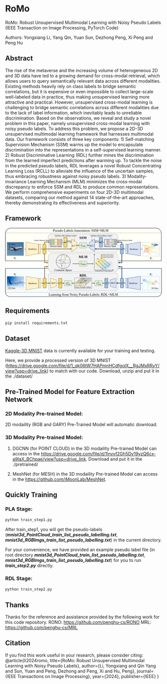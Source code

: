 # RoMo
RoMo: Robust Unsupervised Multimodal Learning with Noisy Pseudo Labels (IEEE Transaction on Image Processing, PyTorch Code)

Authors: Yongxiang Li, Yang Qin, Yuan Sun, Dezhong Peng, Xi Peng and Peng Hu

## Abstract
The rise of the metaverse and the increasing volume of heterogeneous 2D and 3D data have led to a growing demand for cross-modal retrieval, which allows users to query semantically relevant data across different modalities. Existing methods heavily rely on class labels to bridge semantic correlations, but it is expensive or even impossible to collect large-scale well-labeled data in practice, thus making unsupervised learning more attractive and practical. However, unsupervised cross-modal learning is challenging to bridge semantic correlations across different modalities due to the lack of label information, which inevitably leads to unreliable discrimination. Based on the observations, we reveal and study a novel problem in this paper, namely unsupervised cross-modal learning with noisy pseudo labels. To address this problem, we propose a 2D-3D unsupervised multimodal learning framework that harnesses multimodal data. Our framework consists of three key components: 1) Self-matching Supervision Mechanism (SSM) warms up the model to encapsulate discrimination into the representations in a self-supervised learning manner. 2) Robust Discriminative Learning (RDL) further mines the discrimination from the learned imperfect predictions after warming up. To tackle the noise in the predicted pseudo labels, RDL leverages a novel Robust Concentrating Learning Loss (RCLL) to alleviate the influence of the uncertain samples, thus embracing robustness against noisy pseudo labels. 3) Modality-invariance Learning Mechanism (MLM) minimizes the cross-modal discrepancy to enforce SSM and RDL to produce common representations. We perform comprehensive experiments on four 2D-3D multimodal datasets, comparing our method against 14 state-of-the-art approaches, thereby demonstrating its effectiveness and superiority.

## Framework
![pipline](./figs/pipline_figure.png)

## Requirements
```bash
pip install requirements.txt
```

## Dataset
[Kaggle-3D MNIST](https://www.kaggle.com/datasets/daavoo/3d-mnist) data is currently available for your training and testing. 

Here, we provide a processed version of 3D MNIST (https://drive.google.com/file/d/1_qk06tW7HAPmnHCdfgoIX__RgJMxRRyY/view?usp=drive_link) to match with our code. Download, unzip and put it in the ./dataset/

## Pre-Trained Model for Feature Extraction Network
### 2D Modality Pre-trained Model:
2D modaility (RGB and GARY) Pre-Trained Model will automatic download.

### 3D Modality Pre-trained Model:
1. DGCNN (for POINT CLOUD) in the 3D modaility Pre-trained Model can access in the https://drive.google.com/file/d/1lnvyf2Gh5Dy19yzQ6cx-a9IaX_BChpae/view?usp=drive_link.
Download and put it in the ./pretrained/

2. MeshNet (for MESH) in the 3D modaility Pre-trained Model can access in the https://github.com/iMoonLab/MeshNet.

## Quickly Training
### PLA Stage:
```python
python train_step1.py
```
After train_step1, you will get the pseudo-labels (***mnist3d_PointCloud_train_list_pseudo_labelling.txt***, ***mnist3d_RGBImgs_train_list_pseudo_labelling.txt***) in the current directory. 

For your convenience, we have provided an example pseudo label file (in root directory ***mnist3d_PointCloud_train_list_pseudo_labelling.txt***, ***mnist3d_RGBImgs_train_list_pseudo_labelling.txt***) for you to run ***train_step2.py*** directly.

### RDL Stage:
```python
python train_step2.py
```

## Thanks
Thanks for the reference and assistance provided by the following work for this code repository.
RONO: https://github.com/penghu-cs/RONO
MRL:  https://github.com/penghu-cs/MRL

## Citation
If you find this work useful in your research, please consider citing:
@article{li2024romo,
  title={RoMo: Robust Unsupervised Multimodal Learning with Noisy Pseudo Labels},
  author={Li, Yongxiang and Qin Yang and Sun, Yuan and Peng, Dezhong and Peng, Xi and Hu, Peng},
  journal={IEEE Transactions on Image Processing},
  year={2024},
  publisher={IEEE}
}

